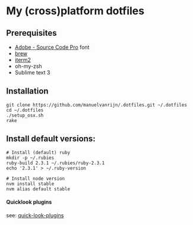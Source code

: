 # My (cross)platform dotfiles

## Prerequisites

* [Adobe - Source Code Pro](https://github.com/adobe/Source-Code-Pro/downloads) font
* [brew](http://brew.sh/)
* [iterm2](https://www.iterm2.com/)
* oh-my-zsh
* Sublime text 3

## Installation

```
git clone https://github.com/manuelvanrijn/.dotfiles.git ~/.dotfiles
cd ~/.dotfiles
./setup_osx.sh
rake
```

## Install default versions:

```
# Install (default) ruby
mkdir -p ~/.rubies
ruby-build 2.3.1 ~/.rubies/ruby-2.3.1
echo '2.3.1' > ~/.ruby-version

# Install node version
nvm install stable
nvm alias default stable

```
#### Quicklook plugins

see: [quick-look-plugins](https://github.com/sindresorhus/quick-look-plugins)
